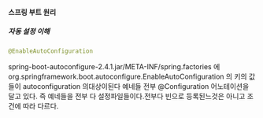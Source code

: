 #### 스프링 부트 원리
##### 자동 설정 이해

```java
@EnableAutoConfiguration
```
spring-boot-autoconfigure-2.4.1.jar/META-INF/spring.factories 에
org.springframework.boot.autoconfigure.EnableAutoConfiguration
의 키의 값들이 autoconfiguration 의대상이된다 예네들 전부 @Configuration 어노테이션을 달고 있다.
즉 예네들을 전부 다 설정파일들이다.전부다 빈으로 등록된느것은 아니고 조건에 따라 다르다.

